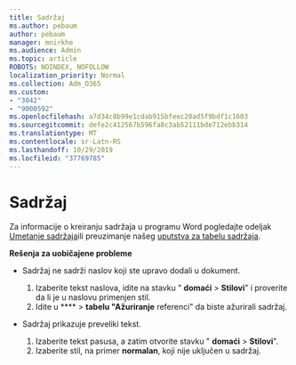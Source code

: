 ```yaml
---
title: Sadržaj
ms.author: pebaum
author: pebaum
manager: mnirkhe
ms.audience: Admin
ms.topic: article
ROBOTS: NOINDEX, NOFOLLOW
localization_priority: Normal
ms.collection: Adm_O365
ms.custom:
- "3042"
- "9000592"
ms.openlocfilehash: a7d34c8b99e1cdab915bfeec20ad5f9bdf1c1603
ms.sourcegitcommit: defe2c412567b596fa8c3ab52111bde712ebb314
ms.translationtype: MT
ms.contentlocale: sr-Latn-RS
ms.lasthandoff: 10/29/2019
ms.locfileid: "37769785"
---
```

# <a name="table-of-contents"></a>Sadržaj

Za informacije o kreiranju sadržaja u programu Word pogledajte odeljak [Umetanje sadržaja](https://support.office.com/article/882e8564-0edb-435e-84b5-1d8552ccf0c0)ili preuzimanje našeg [uputstva za tabelu sadržaja](https://go.microsoft.com/fwlink/?linkid=2065106).

**Rešenja za uobičajene probleme**

- Sadržaj ne sadrži naslov koji ste upravo dodali u dokument.
  1. Izaberite tekst naslova, idite na stavku " **domaći** > **Stilovi**" i proverite da li je u naslovu primenjen stil.
  2. Idite u **** > **tabelu "Ažuriranje** referenci" da biste ažurirali sadržaj.

- Sadržaj prikazuje preveliki tekst. 
  1. Izaberite tekst pasusa, a zatim otvorite stavku " **domaći** > **Stilovi**".
  2. Izaberite stil, na primer **normalan**, koji nije uključen u sadržaj.